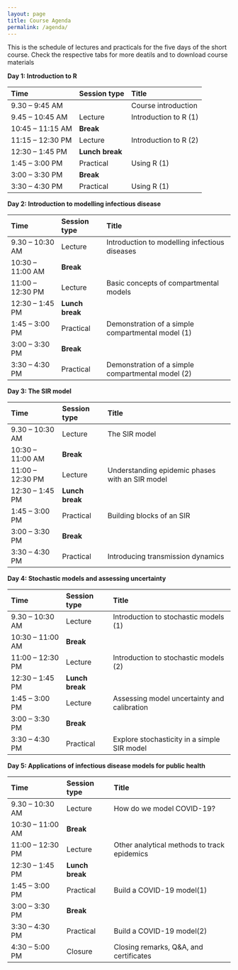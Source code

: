 ```yaml
---
layout: page
title: Course Agenda
permalink: /agenda/
---
```

This is the schedule of lectures and practicals for the five days of the short course. Check the respective tabs for more deatils and to download course materials 


**Day 1: Introduction to R**

| Time             | Session type    | Title                 |
| :--------------- | :-------------- | :-------------------- |
| 9.30 – 9:45 AM   |                 | Course introduction   |
| 9.45 – 10:45 AM  | Lecture         | Introduction to R (1) |
| 10:45 – 11:15 AM | **Break**       |                       |
| 11:15 – 12:30 PM | Lecture         | Introduction to R (2) |
| 12:30 – 1:45 PM  | **Lunch break** |                       |
| 1:45 – 3:00 PM   | Practical       | Using R (1)           |
| 3:00 – 3:30 PM   | **Break**       |                       |
| 3:30 – 4:30 PM   | Practical       | Using R (1)           |



**Day 2: Introduction to modelling infectious disease**

| Time             | Session type    | Title                                             |
| :--------------- | :-------------- | :------------------------------------------------ |
| 9.30 – 10:30 AM  | Lecture         | Introduction to modelling infectious diseases     |
| 10:30 – 11:00 AM | **Break**       |                                                   |
| 11:00 – 12:30 PM | Lecture         | Basic concepts of compartmental models            |
| 12:30 – 1:45 PM  | **Lunch break** |                                                   |
| 1:45 – 3:00 PM   | Practical       | Demonstration of a simple compartmental model (1) |
| 3:00 – 3:30 PM   | **Break**       |                                                   |
| 3:30 – 4:30 PM   | Practical       | Demonstration of a simple compartmental model (2) |



**Day 3: The SIR model**

| Time             | Session type    | Title                                           |
| :--------------- | :-------------- | :---------------------------------------------- |
| 9.30 – 10:30 AM  | Lecture         | The SIR model                                   |
| 10:30 – 11:00 AM | **Break**       |                                                 |
| 11:00 – 12:30 PM | Lecture         | Understanding epidemic phases with an SIR model |
| 12:30 – 1:45 PM  | **Lunch break** |                                                 |
| 1:45 – 3:00 PM   | Practical       | Building blocks of an SIR                       |
| 3:00 – 3:30 PM   | **Break**       |                                                 |
| 3:30 – 4:30 PM   | Practical       | Introducing transmission dynamics               |


**Day 4: Stochastic models and assessing uncertainty**

| Time             | Session type    | Title                                       |
| :--------------- | :-------------- | :------------------------------------------ |
| 9.30 – 10:30 AM  | Lecture         | Introduction to stochastic models (1)       |
| 10:30 – 11:00 AM | **Break**       |                                             |
| 11:00 – 12:30 PM | Lecture         | Introduction to stochastic models (2)       |
| 12:30 – 1:45 PM  | **Lunch break** |                                             |
| 1:45 – 3:00 PM   | Lecture         | Assessing model uncertainty and calibration |
| 3:00 – 3:30 PM   | **Break**       |                                             |
| 3:30 – 4:30 PM   | Practical       | Explore stochasticity in a simple SIR model |


**Day 5: Applications of infectious disease models for public health**

| Time             | Session type    | Title                                       |
| :--------------- | :-------------- | :------------------------------------------ |
| 9.30 – 10:30 AM  | Lecture         | How do we model COVID-19?                   |
| 10:30 – 11:00 AM | **Break**       |                                             |
| 11:00 – 12:30 PM | Lecture         | Other analytical methods to track epidemics |
| 12:30 – 1:45 PM  | **Lunch break** |                                             |
| 1:45 – 3:00 PM   | Practical       | Build a COVID-19 model(1)                   |
| 3:00 – 3:30 PM   | **Break**       |                                             |
| 3:30 – 4:30 PM   | Practical       | Build a COVID-19 model(2)                   |
| 4:30 – 5:00 PM   | Closure         | Closing remarks, Q&A, and certificates      |